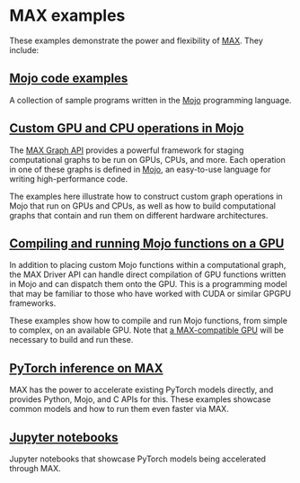 # MAX examples

These examples demonstrate the power and flexibility of
[MAX](https://docs.modular.com/max/). They include:

## [Mojo code examples](mojo/)

A collection of sample programs written in the
[Mojo](https://docs.modular.com/mojo/manual/) programming language.

## [Custom GPU and CPU operations in Mojo](custom_ops/)

The [MAX Graph API](https://docs.modular.com/max/graph/) provides a powerful
framework for staging computational graphs to be run on GPUs, CPUs, and more.
Each operation in one of these graphs is defined in
[Mojo](https://docs.modular.com/mojo/), an easy-to-use language for writing
high-performance code.

The examples here illustrate how to construct custom graph operations in Mojo
that run on GPUs and CPUs, as well as how to build computational graphs that
contain and run them on different hardware architectures.

## [Compiling and running Mojo functions on a GPU](gpu_functions/)

In addition to placing custom Mojo functions within a computational graph, the
MAX Driver API can handle direct compilation of GPU functions written in Mojo
and can dispatch them onto the GPU. This is a programming model that may be
familiar to those who have worked with CUDA or similar GPGPU frameworks.

These examples show how to compile and run Mojo functions, from simple to
complex, on an available GPU. Note that
[a MAX-compatible GPU](https://docs.modular.com/max/faq/#gpu-requirements) will
be necessary to build and run these.

## [PyTorch inference on MAX](inference/)

MAX has the power to accelerate existing PyTorch models directly, and
provides Python, Mojo, and C APIs for this. These examples showcase common
models and how to run them even faster via MAX.

## [Jupyter notebooks](notebooks/)

Jupyter notebooks that showcase PyTorch models being accelerated
through MAX.
